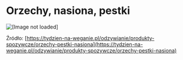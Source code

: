 # Orzechy, nasiona, pestki
![[Image not loaded]](https://files.tydzien-na-weganie.pl/1/shutterstock_238742146-752x441.jpg)

Źródło: [https://tydzien-na-weganie.pl/odzywianie/produkty-spozywcze/orzechy-pestki-nasiona](https://tydzien-na-weganie.pl/odzywianie/produkty-spozywcze/orzechy-pestki-nasiona)

